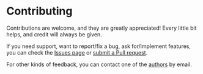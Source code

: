 # Contributing

Contributions are welcome, and they are greatly appreciated! Every little bit helps, and credit will always be given.

If you need support, want to report/fix a bug, ask for/implement features, you can check the
[Issues page](https://github.com/whitemech/lydia/issues)
or [submit a Pull request](https://github.com/whitemech/lydia/pulls).

For other kinds of feedback, you can contact one of the
[authors](./authors.md) by email.
